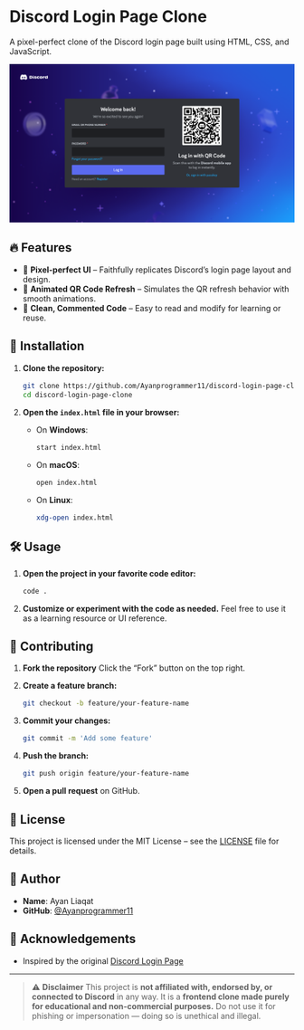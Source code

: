 # Discord Login Page Clone

A pixel-perfect clone of the Discord login page built using HTML, CSS, and JavaScript.

![Discord Login Page Clone Screenshot](./discord-login-page-clone-screenshot.png)

## 🔥 Features

- 🎯 **Pixel-perfect UI** – Faithfully replicates Discord’s login page layout and design.
- 🔁 **Animated QR Code Refresh** – Simulates the QR refresh behavior with smooth animations.
- 🧼 **Clean, Commented Code** – Easy to read and modify for learning or reuse.

## 🚀 Installation

1. **Clone the repository:**
   ```sh
   git clone https://github.com/Ayanprogrammer11/discord-login-page-clone.git
   cd discord-login-page-clone
   ```

2. **Open the `index.html` file in your browser:**

   * On **Windows**:

     ```sh
     start index.html
     ```

   * On **macOS**:

     ```sh
     open index.html
     ```

   * On **Linux**:

     ```sh
     xdg-open index.html
     ```

## 🛠️ Usage

1. **Open the project in your favorite code editor:**

   ```sh
   code .
   ```

2. **Customize or experiment with the code as needed.**
   Feel free to use it as a learning resource or UI reference.

## 🌟 Contributing

1. **Fork the repository**
   Click the “Fork” button on the top right.

2. **Create a feature branch:**

   ```sh
   git checkout -b feature/your-feature-name
   ```

3. **Commit your changes:**

   ```sh
   git commit -m 'Add some feature'
   ```

4. **Push the branch:**

   ```sh
   git push origin feature/your-feature-name
   ```

5. **Open a pull request** on GitHub.

## 📄 License

This project is licensed under the MIT License – see the [LICENSE](LICENSE) file for details.

## 👤 Author

* **Name**: Ayan Liaqat
* **GitHub**: [@Ayanprogrammer11](https://github.com/Ayanprogrammer11)

## 🙌 Acknowledgements

* Inspired by the original [Discord Login Page](https://discord.com/login)

---

> ⚠️ **Disclaimer**
> This project is **not affiliated with, endorsed by, or connected to Discord** in any way.
> It is a **frontend clone made purely for educational and non-commercial purposes.**
> Do not use it for phishing or impersonation — doing so is unethical and illegal.

```
